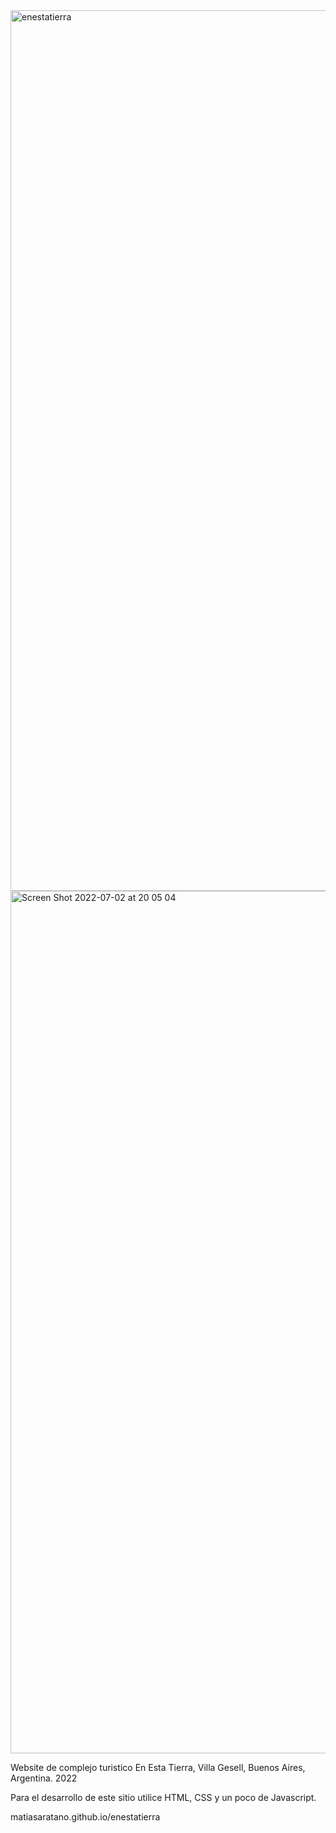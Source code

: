 <img width="1409" alt="enestatierra" src="https://user-images.githubusercontent.com/104475320/177013326-a3b56def-b7aa-4a9e-9124-4d87c52a5321.png">

<img width="1380" alt="Screen Shot 2022-07-02 at 20 05 04" src="https://user-images.githubusercontent.com/104475320/177018480-b5a52e13-c483-431e-b884-90558be8eb2c.png">

Website de complejo turistico En Esta Tierra, Villa Gesell, Buenos Aires, Argentina. 2022

Para el desarrollo de este sitio utilice HTML, CSS y un poco de Javascript.

matiasaratano.github.io/enestatierra
